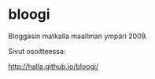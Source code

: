bloogi
======

Bloggasin matkalla maailman ympäri 2009.

Sivut osoitteessa:

http://halla.github.io/bloogi/
